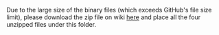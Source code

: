 Due to the large size of the binary files (which exceeds GitHub's file size limit), please download the zip file on wiki [here](https://wiki.bruce-op.com/uploads/demo_controller_0.0.7.zip) and place all the four unzipped files under this folder.

